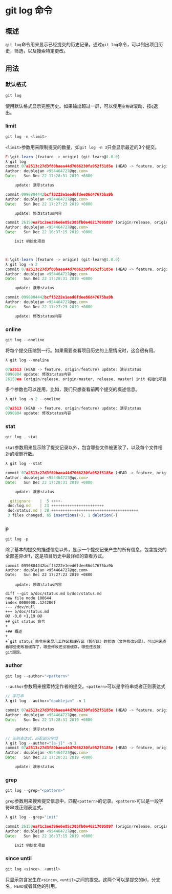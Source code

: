 # git log 命令

## 概述

`git log`命令用来显示已经提交的历史记录。通过`git log`命令，可以列出项目历史，筛选，以及搜索特定更改。

## 用法

### 默认格式

```javascript
git log
```

使用默认格式显示完整历史。如果输出超过一屏，可以使用`空格键`滚动，按`q`退出。

### limit

```javascript
git log -n <limit>
```

`<limit>`参数用来限制提交的数量，如`git log -n 3`只会显示最近的3个提交。

```javascript
E:\git-learn (feature -> origin) (git-learn@1.0.0)
λ git log
commit 07a2513c27d3f80baea44d7066230fa952f5185e (HEAD -> feature, origin/feature)
Author: doublejan <954464727@qq.com>
Date:   Sun Dec 22 17:28:31 2019 +0800

    update: 演示status

commit 0990804442bcff3222e1eed6fdee86d47675ba9b
Author: doublejan <954464727@qq.com>
Date:   Sun Dec 22 17:27:23 2019 +0800

    update: 修改status内容

commit 26150ea71c2ee396e6e85c385fb0e46217095897 (origin/release, origin/master, release, master)
Author: doublejan <954464727@qq.com>
Date:   Sun Dec 22 16:37:15 2019 +0800

    init 初始化项目



E:\git-learn (feature -> origin) (git-learn@1.0.0)
λ git log -n 2
commit 07a2513c27d3f80baea44d7066230fa952f5185e (HEAD -> feature, origin/feature)
Author: doublejan <954464727@qq.com>
Date:   Sun Dec 22 17:28:31 2019 +0800

    update: 演示status

commit 0990804442bcff3222e1eed6fdee86d47675ba9b
Author: doublejan <954464727@qq.com>
Date:   Sun Dec 22 17:27:23 2019 +0800

    update: 修改status内容
```

### online

```javascript
git log --oneline
```

将每个提交压缩到一行。如果需要查看项目历史的上层情况时，这会很有用。

```javascript
λ git log --oneline

07a2513 (HEAD -> feature, origin/feature) update: 演示status
0990804 update: 修改status内容
26150ea (origin/release, origin/master, release, master) init 初始化项目
```

多个参数也可以连用，比如，我们只想查看前两个提交的概述信息。

```javascript
λ git log -n 2 --oneline

07a2513 (HEAD -> feature, origin/feature) update: 演示status
0990804 update: 修改status内容
```

### stat

```javascript
git log --stat
```

`stat`参数用来显示除了提交记录以外，包含哪些文件被更改了，以及每个文件相对的增删行数。

```javascript
λ git log --stat

commit 07a2513c27d3f80baea44d7066230fa952f5185e (HEAD -> feature, origin/feature)
Author: doublejan <954464727@qq.com>
Date:   Sun Dec 22 17:28:31 2019 +0800

    update: 演示status

 .gitignore    |  5 ++++-
 doc/log.md    | 23 +++++++++++++++++++++++
 doc/status.md | 38 ++++++++++++++++++++++++++++++++++++++
 3 files changed, 65 insertions(+), 1 deletion(-)
```

### p

```javascript
git log -p
```

除了基本的提交的描述信息以外，显示一个提交记录产生的所有信息，包含提交的全部差异diff，这是项目历史中最详细的查看方式。

```git
commit 0990804442bcff3222e1eed6fdee86d47675ba9b
Author: doublejan <954464727@qq.com>
Date:   Sun Dec 22 17:27:23 2019 +0800

    update: 修改status内容

diff --git a/doc/status.md b/doc/status.md
new file mode 100644
index 0000000..124206f
--- /dev/null
+++ b/doc/status.md
@@ -0,0 +1,19 @@
+# git status 命令
+
+## 概述
+
+`git status`命令用来显示工作区和缓存区（暂存区）的状态（文件修改记录）。可以用来查看哪些更改被缓存了，哪些修改还没被缓存，哪些还没被
git跟踪。
```

### author

```javascript
git log --author="<pattern>"
```

`--author`参数用来搜索特定作者的提交。`<pattern>`可以是字符串或者正则表达式

```javascript
// 字符串
λ git log --author="doublejan" -n 1

commit 07a2513c27d3f80baea44d7066230fa952f5185e (HEAD -> feature, origin/feature)
Author: doublejan <954464727@qq.com>
Date:   Sun Dec 22 17:28:31 2019 +0800

    update: 演示status

// 正则表达式，匹配部分字母
λ git log --author="[a-j]" -n 1
commit 07a2513c27d3f80baea44d7066230fa952f5185e (HEAD -> feature, origin/feature)
Author: doublejan <954464727@qq.com>
Date:   Sun Dec 22 17:28:31 2019 +0800

    update: 演示status
```

### grep

```javascript
git log --grep="<pattern>"
```

`grep`参数用来搜索提交信息中，匹配`<pattern>`的记录。`<pattern>`可以是一段字符串或正则表达式。

```javascript
λ git log --grep="init"

commit 26150ea71c2ee396e6e85c385fb0e46217095897 (origin/release, origin/master, release, master)
Author: doublejan <954464727@qq.com>
Date:   Sun Dec 22 16:37:15 2019 +0800

    init 初始化项目
```

### since until

```javascript
git log <since>..<until>
```

只显示包含发生在`<since>`, `<until>`之间的提交。这两个可以是提交的id，分支名，`HEAD`或者其他的引用。

```javascript

```

